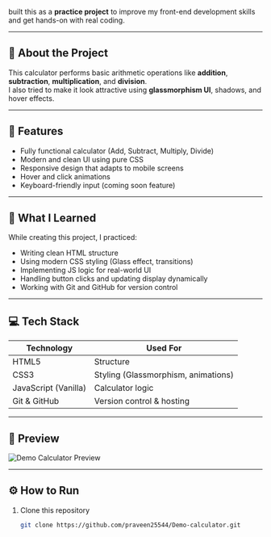  built this as a **practice project** to improve my front-end development skills and get hands-on with real coding.

---

## 🚀 About the Project
This calculator performs basic arithmetic operations like **addition**, **subtraction**, **multiplication**, and **division**.  
I also tried to make it look attractive using **glassmorphism UI**, shadows, and hover effects.

---

## 🎯 Features
- Fully functional calculator (Add, Subtract, Multiply, Divide)
- Modern and clean UI using pure CSS
- Responsive design that adapts to mobile screens
- Hover and click animations
- Keyboard-friendly input (coming soon feature)

---

## 🧠 What I Learned
While creating this project, I practiced:
- Writing clean HTML structure
- Using modern CSS styling (Glass effect, transitions)
- Implementing JS logic for real-world UI
- Handling button clicks and updating display dynamically
- Working with Git and GitHub for version control

---

## 💻 Tech Stack
| Technology | Used For |
|-------------|-----------|
| HTML5 | Structure |
| CSS3 | Styling (Glassmorphism, animations) |
| JavaScript (Vanilla) | Calculator logic |
| Git & GitHub | Version control & hosting |

---

## 📸 Preview
![Demo Calculator Preview](preview.png)

---

## ⚙️ How to Run
1. Clone this repository  
   ```bash
   git clone https://github.com/praveen25544/Demo-calculator.git
